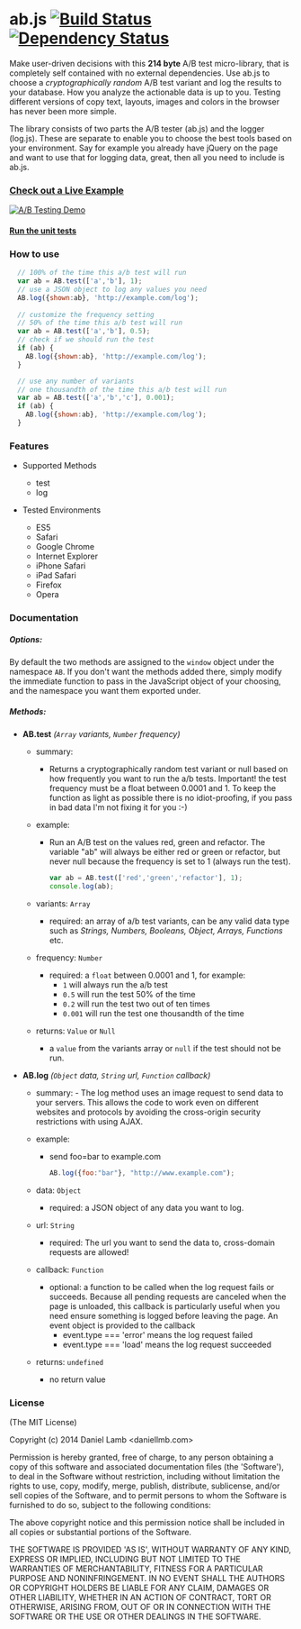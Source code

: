 # ab.js [![Build Status](https://api.travis-ci.org/daniellmb/ab.js.png)](https://travis-ci.org/daniellmb/ab.js) [![Dependency Status](https://gemnasium.com/daniellmb/ab.js.png)](https://gemnasium.com/daniellmb/ab.js#tab-dev_dependencies)

Make user-driven decisions with this **214 byte** A/B test micro-library, that is completely self contained with no external dependencies. Use ab.js to choose a *cryptographically random* A/B test variant and log the results to your database. How you analyze the actionable data is up to you. Testing different versions of copy text, layouts, images and colors in the browser has never been more simple.

The library consists of two parts the A/B tester (ab.js) and the logger (log.js). These are separate to enable you to choose the best tools based on your environment. Say for example you already have jQuery on the page and want to use that for logging data, great, then all you need to include is ab.js.

### [Check out a Live Example](http://daniellmb.github.io/ab.js/demo/)
[![A/B Testing Demo](http://daniellmb.github.io/ab.js/demo/demo.gif "A/B Testing Demo")](http://daniellmb.github.io/ab.js/demo/)

#### [Run the unit tests](http://daniellmb.github.io/ab.js/spec/)

### How to use

```javascript
  // 100% of the time this a/b test will run
  var ab = AB.test(['a','b'], 1);
  // use a JSON object to log any values you need
  AB.log({shown:ab}, 'http://example.com/log');
  
  // customize the frequency setting
  // 50% of the time this a/b test will run
  var ab = AB.test(['a','b'], 0.5);
  // check if we should run the test
  if (ab) {
    AB.log({shown:ab}, 'http://example.com/log');
  }

  // use any number of variants
  // one thousandth of the time this a/b test will run
  var ab = AB.test(['a','b','c'], 0.001);
  if (ab) {
    AB.log({shown:ab}, 'http://example.com/log');
  }
```

### Features

- Supported Methods
  - test
  - log

- Tested Environments
  - ES5
  - Safari
  - Google Chrome
  - Internet Explorer
  - iPhone Safari
  - iPad Safari
  - Firefox
  - Opera

### Documentation 

##### Options:

By default the two methods are assigned to the `window` object under the namespace `AB`. If you don't want the methods added there, simply modify the immediate function to pass in the JavaScript object of your choosing, and the namespace you want them exported under.

##### Methods:

- **AB.test** *(`Array` variants, `Number` frequency)*

  - summary: 
    - Returns a cryptographically random test variant or null based on how frequently you want to run the a/b tests. Important! the test frequency must be a float between 0.0001 and 1. To keep the function as light as possible there is no idiot-proofing, if you pass in bad data I'm not fixing it for you :-)
  
  - example:
    - Run an A/B test on the values red, green and refactor. The variable "ab" will always be either red or green or refactor, but never null because the frequency is set to 1 (always run the test).

      ```javascript
      var ab = AB.test(['red','green','refactor'], 1);
      console.log(ab);
      ```

  - variants: `Array`
    - required: an array of a/b test variants, can be any valid data type such as *Strings, Numbers, Booleans, Object, Arrays, Functions* etc.
  
  - frequency: `Number`
    - required: a `float` between 0.0001 and 1, for example:
      - `1` will always run the a/b test
      - `0.5` will run the test 50% of the time
      - `0.2` will run the test two out of ten times
      - `0.001` will run the test one thousandth of the time

  - returns: `Value` or `Null`
    - a `value` from the variants array or `null` if the test should not be run.

- **AB.log** *(`Object` data, `String` url, `Function` callback)*

  - summary:
        - The log method uses an image request to send data to your servers. This allows the code to work even on different websites and protocols by avoiding the cross-origin security restrictions with using AJAX.

  - example:
    - send foo=bar to example.com

      ```javascript
      AB.log({foo:"bar"}, "http://www.example.com");
      ```
      
  - data: `Object`
    - required: a JSON object of any data you want to log.

  - url: `String`
    - required: The url you want to send the data to, cross-domain requests are allowed!

  - callback: `Function`
    - optional: a function to be called when the log request fails or succeeds. Because all pending requests are canceled when the page is unloaded, this callback is particularly useful when you need ensure something is logged before leaving the page. An event object is provided to the callback
      - event.type === 'error' means the log request failed
      - event.type === 'load' means the log request succeeded

  - returns: `undefined`
    - no return value


### License 

(The MIT License)

Copyright (c) 2014 Daniel Lamb <daniellmb.com>

Permission is hereby granted, free of charge, to any person obtaining
a copy of this software and associated documentation files (the
'Software'), to deal in the Software without restriction, including
without limitation the rights to use, copy, modify, merge, publish,
distribute, sublicense, and/or sell copies of the Software, and to
permit persons to whom the Software is furnished to do so, subject to
the following conditions:

The above copyright notice and this permission notice shall be
included in all copies or substantial portions of the Software.

THE SOFTWARE IS PROVIDED 'AS IS', WITHOUT WARRANTY OF ANY KIND,
EXPRESS OR IMPLIED, INCLUDING BUT NOT LIMITED TO THE WARRANTIES OF
MERCHANTABILITY, FITNESS FOR A PARTICULAR PURPOSE AND NONINFRINGEMENT.
IN NO EVENT SHALL THE AUTHORS OR COPYRIGHT HOLDERS BE LIABLE FOR ANY
CLAIM, DAMAGES OR OTHER LIABILITY, WHETHER IN AN ACTION OF CONTRACT,
TORT OR OTHERWISE, ARISING FROM, OUT OF OR IN CONNECTION WITH THE
SOFTWARE OR THE USE OR OTHER DEALINGS IN THE SOFTWARE.
